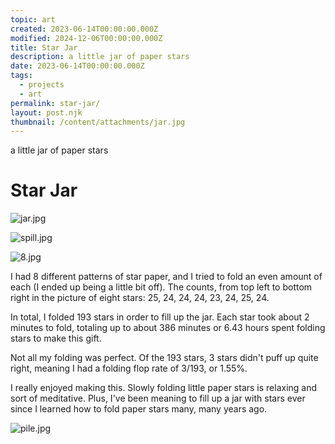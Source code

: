 ```yaml
---
topic: art
created: 2023-06-14T00:00:00.000Z
modified: 2024-12-06T00:00:00.000Z
title: Star Jar
description: a little jar of paper stars
date: 2023-06-14T00:00:00.000Z
tags:
  - projects
  - art
permalink: star-jar/
layout: post.njk
thumbnail: /content/attachments/jar.jpg
---
```


a little jar of paper stars

# Star Jar

![jar.jpg](/content/attachments/jar.jpg)

![spill.jpg](/content/attachments/spill.jpg)

![8.jpg](/content/attachments/8.jpg)

I had 8 different patterns of star paper, and I tried to fold an even amount of each (I ended up being a little bit off). The counts, from top left to bottom right in the picture of eight stars: 25, 24, 24, 24, 23, 24, 25, 24.

In total, I folded 193 stars in order to fill up the jar. Each star took about 2 minutes to fold, totaling up to about 386 minutes or 6.43 hours spent folding stars to make this gift.

Not all my folding was perfect. Of the 193 stars, 3 stars didn't puff up quite right, meaning I had a folding flop rate of 3/193, or 1.55%.

I really enjoyed making this. Slowly folding little paper stars is relaxing and sort of meditative. Plus, I've been meaning to fill up a jar with stars ever since I learned how to fold paper stars many, many years ago.

![pile.jpg](/content/attachments/pile.jpg)
